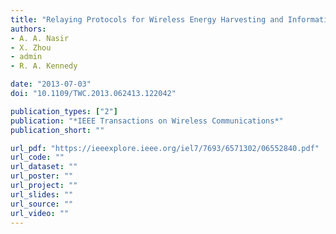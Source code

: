 ```yaml
---
title: "Relaying Protocols for Wireless Energy Harvesting and Information Processing"
authors:
- A. A. Nasir
- X. Zhou
- admin
- R. A. Kennedy

date: "2013-07-03"
doi: "10.1109/TWC.2013.062413.122042"

publication_types: ["2"]
publication: "*IEEE Transactions on Wireless Communications*"
publication_short: ""

url_pdf: "https://ieeexplore.ieee.org/iel7/7693/6571302/06552840.pdf"
url_code: ""
url_dataset: ""
url_poster: ""
url_project: ""
url_slides: ""
url_source: ""
url_video: ""
---
```

